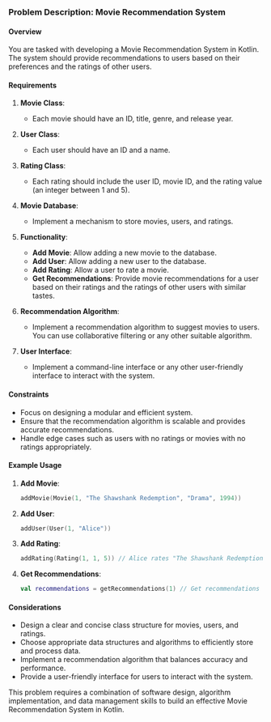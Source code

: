 ### Problem Description: Movie Recommendation System

#### Overview
You are tasked with developing a Movie Recommendation System in Kotlin. The system should provide recommendations to users based on their preferences and the ratings of other users.

#### Requirements

1. **Movie Class**:
    - Each movie should have an ID, title, genre, and release year.

2. **User Class**:
    - Each user should have an ID and a name.

3. **Rating Class**:
    - Each rating should include the user ID, movie ID, and the rating value (an integer between 1 and 5).

4. **Movie Database**:
    - Implement a mechanism to store movies, users, and ratings.

5. **Functionality**:
    - **Add Movie**: Allow adding a new movie to the database.
    - **Add User**: Allow adding a new user to the database.
    - **Add Rating**: Allow a user to rate a movie.
    - **Get Recommendations**: Provide movie recommendations for a user based on their ratings and the ratings of other users with similar tastes.

6. **Recommendation Algorithm**:
    - Implement a recommendation algorithm to suggest movies to users. You can use collaborative filtering or any other suitable algorithm.

7. **User Interface**:
    - Implement a command-line interface or any other user-friendly interface to interact with the system.

#### Constraints
- Focus on designing a modular and efficient system.
- Ensure that the recommendation algorithm is scalable and provides accurate recommendations.
- Handle edge cases such as users with no ratings or movies with no ratings appropriately.

#### Example Usage
1. **Add Movie**:
    ```kotlin
    addMovie(Movie(1, "The Shawshank Redemption", "Drama", 1994))
    ```

2. **Add User**:
    ```kotlin
    addUser(User(1, "Alice"))
    ```

3. **Add Rating**:
    ```kotlin
    addRating(Rating(1, 1, 5)) // Alice rates "The Shawshank Redemption" 5 stars
    ```

4. **Get Recommendations**:
    ```kotlin
    val recommendations = getRecommendations(1) // Get recommendations for user Alice
    ```

#### Considerations
- Design a clear and concise class structure for movies, users, and ratings.
- Choose appropriate data structures and algorithms to efficiently store and process data.
- Implement a recommendation algorithm that balances accuracy and performance.
- Provide a user-friendly interface for users to interact with the system.

This problem requires a combination of software design, algorithm implementation, and data management skills to build an effective Movie Recommendation System in Kotlin.